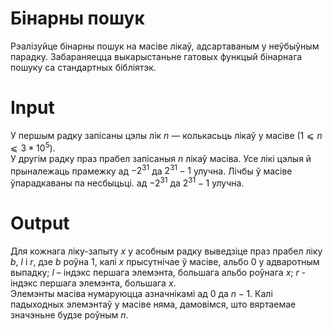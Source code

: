 # Бінарны пошук

Рэалізуйце бінарны пошук на масіве лікаў, адсартаваным у неўбыўным парадку. Забараняецца выкарыстаньне гатовых функцый бінарнага пошуку са стандартных бібліятэк.</br>

# Input
У першым радку запісаны цэлы лік $n$ — колькасьць лікаў у масіве $(1 ⩽ n ⩽ 3*10^5).$ </br>
У другім радку праз прабел запісаныя $n$ лікаў масіва. Усе лікі цэлыя й прыналежаць прамежку ад $-2^{31}$ да $2^{31} - 1$ улучна. Лічбы ў масіве ўпарадкаваны па несбыцьці. ад $-2^{31}$ да $2^{31} - 1$ улучна.

# Output
Для кожнага ліку-запыту $x$ у асобным радку выведзіце праз прабел ліку $b$, $l$ і $r$, дзе $b$ роўна $1$, калі $x$ прысутнічае ў масіве, альбо $0$ у адваротным выпадку; $l$ – індэкс першага элемэнта, большага альбо роўнага $x$; $r$ - індэкс першага элемэнта, большага $x.$</br>
Элемэнты масіва нумаруюцца азначнікамі ад $0$ да $n-1.$ Калі падыходных элемэнтаў у масіве няма, дамовімся, што вяртаемае значэньне будзе роўным $n.$
